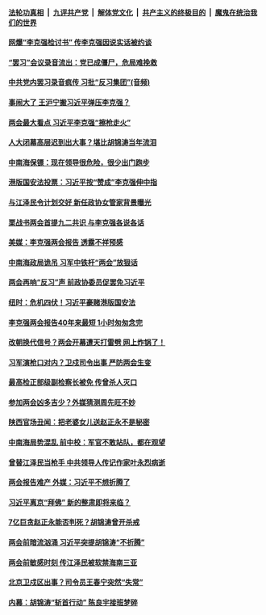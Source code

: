 ####  [法轮功真相](../../../../basic/blob/master/README.md?t=06041731) &nbsp;|&nbsp; [九评共产党](../../../../9ping.md/blob/master/README.md?t=06041731) &nbsp;|&nbsp; [解体党文化](../../../../jtdwh.md/blob/master/README.md?t=06041731)  &nbsp;|&nbsp; [共产主义的终极目的](../../../../gczydzjmd.md/blob/master/README.md?t=06041731) &nbsp;|&nbsp; [魔鬼在统治我们的世界](../../../../mgztzwmdsj.md/blob/master/README.md?t=06041731) 

#### [网爆“李克强检讨书” 传李克强因说实话被约谈](../pages/prog1138/a102862912.md?t=06041731) 

#### [“罢习”会议录音流出：党已成僵尸，危局难挽救](../pages/prog1138/a102862787.md?t=06041731) 

#### [中共党内罢习录音疯传 习批“反习集团”(音频)](../pages/prog1138/a102862024.md?t=06041731) 

#### [事闹大了 王沪宁搬习近平弹压李克强？](../pages/prog1138/a102861988.md?t=06041731) 

#### [两会最大看点 习近平李克强“擦枪走火”](../pages/prog1138/a102860436.md?t=06041731) 

#### [人大闭幕高层迟到出大事？堪比胡锦涛当年流泪](../pages/prog1138/a102859399.md?t=06041731) 

#### [中南海保镖：现在领导很危险，很少出门跑步](../pages/prog1138/a102858639.md?t=06041731) 

#### [港版国安法投票：习近平按“赞成”李克强伸中指](../pages/prog1138/a102858517.md?t=06041731) 

#### [与江泽民令计划交好 新任政协女管家背景曝光](../pages/prog1138/a102857716.md?t=06041731) 

#### [栗战书两会首提九二共识 与李克强各说各话](../pages/prog1138/a102856077.md?t=06041731) 

#### [美媒：李克强两会报告 透露不祥预感](../pages/prog1138/a102855954.md?t=06041731) 

#### [中南海政局诡吊 习军中铁杆“两会”放狠话](../pages/prog1138/a102855175.md?t=06041731) 

#### [两会再响“反习”声 前政协委员促罢免习近平](../pages/prog1138/a102854149.md?t=06041731) 

#### [纽时：危机四伏！习近平豪赌港版国安法](../pages/prog1138/a102853942.md?t=06041731) 

#### [李克强两会报告40年来最短 1小时匆匆念完](../pages/prog1138/a102853259.md?t=06041731) 

#### [改朝换代信号？两会开幕遭天打雷劈 网上炸锅了！](../pages/prog1138/a102853217.md?t=06041731) 


#### [习军演枪口对内？卫戍司令出事 严防两会生变](../pages/prog1138/a102850675.md?t=06041731) 

#### [最高检正部级副检察长被免 传曾杀人灭口](../pages/prog1138/a102850650.md?t=06041731) 

#### [参加两会凶多吉少？外媒猜测周先旺不妙](../pages/prog1138/a102850537.md?t=06041731) 

#### [陕西官场丑闻：把老婆女儿送赵正永不是秘密](../pages/prog1138/a102849041.md?t=06041731) 

#### [中南海局势混乱 前中校：军官不敢站队，都在观望](../pages/prog1138/a102848968.md?t=06041731) 

#### [曾替江泽民当枪手 中共领导人传记作家叶永烈病逝](../pages/prog1138/a102848302.md?t=06041731) 

#### [两会报告难产 外媒：习近平不想折腾了](../pages/prog1138/a102848251.md?t=06041731) 

#### [习近平离京“拜佛” 新的整肃即将来临？](../pages/prog1138/a102847621.md?t=06041731) 

#### [7亿巨贪赵正永能否判死？胡锦涛曾开杀戒](../pages/prog1138/a102847452.md?t=06041731) 

#### [两会前暗流汹涌 习近平突提胡锦涛“不折腾”](../pages/prog1138/a102847372.md?t=06041731) 

#### [两会前敏感时刻 传江泽民被软禁海南三亚](../pages/prog1138/a102846591.md?t=06041731) 

#### [北京卫戍区出事？司令员王春宁突然“失常”](../pages/prog1138/a102846518.md?t=06041731) 

#### [内幕：胡锦涛“斩首行动” 陈良宇接班梦碎](../pages/prog1138/a102845669.md?t=06041731) 

